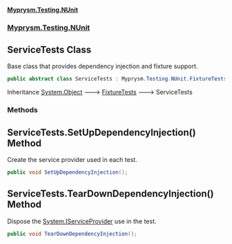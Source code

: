 #### [Myprysm.Testing.NUnit](index.md 'index')
### [Myprysm.Testing.NUnit](index.md#Myprysm.Testing.NUnit 'Myprysm.Testing.NUnit')

## ServiceTests Class

Base class that provides dependency injection and fixture support.

```csharp
public abstract class ServiceTests : Myprysm.Testing.NUnit.FixtureTests
```

Inheritance [System.Object](https://docs.microsoft.com/en-us/dotnet/api/System.Object 'System.Object') &#129106; [FixtureTests](Myprysm.Testing.NUnit.FixtureTests.md 'Myprysm.Testing.NUnit.FixtureTests') &#129106; ServiceTests
### Methods

<a name='Myprysm.Testing.NUnit.ServiceTests.SetUpDependencyInjection()'></a>

## ServiceTests.SetUpDependencyInjection() Method

Create the service provider used in each test.

```csharp
public void SetUpDependencyInjection();
```

<a name='Myprysm.Testing.NUnit.ServiceTests.TearDownDependencyInjection()'></a>

## ServiceTests.TearDownDependencyInjection() Method

Dispose the [System.IServiceProvider](https://docs.microsoft.com/en-us/dotnet/api/System.IServiceProvider 'System.IServiceProvider') use in the test.

```csharp
public void TearDownDependencyInjection();
```